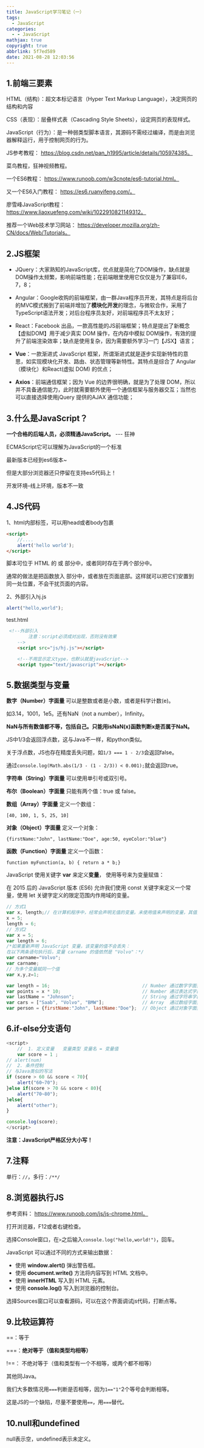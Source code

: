```yaml
---
title: JavaScript学习笔记（一）
tags:
  - JavaScript
categories:
  - - JavaScript
mathjax: true
copyright: true
abbrlink: 5f7ed589
date: 2021-08-28 12:03:56
---
```


## 1.前端三要素

HTML（结构）：超文本标记语言（Hyper Text Markup Language），决定网页的结构和内容

CSS（表现）：层叠样式表（Cascading Style Sheets），设定网页的表现样式。

JavaScript（行为）：是一种弱类型脚本语言，其源码不需经过编译，而是由浏览器解释运行，用于控制网页的行为。

<!--more-->

JS参考教程： https://blog.csdn.net/pan_h1995/article/details/105974385。

菜鸟教程，狂神视频教程。

一个ES6教程： https://www.runoob.com/w3cnote/es6-tutorial.html。

又一个ES6入门教程： https://es6.ruanyifeng.com/。

廖雪峰JavaScript教程： https://www.liaoxuefeng.com/wiki/1022910821149312。

推荐一个Web技术学习网站： https://developer.mozilla.org/zh-CN/docs/Web/Tutorials。

## 2.JS框架

- JQuery：大家熟知的JavaScript库，优点就是简化了DOM操作，缺点就是DOM操作太频繁，影响前端性能；在前端眼里使用它仅仅是为了兼容IE6，7，8；

- Angular：Google收购的前端框架，由一群Java程序员开发，其特点是将后台的MVC模式搬到了前端并增加了**模块化开发**的理念，与微软合作，采用了TypeScript语法开发；对后台程序员友好，对前端程序员不太友好；

- React：Facebook 出品，一款高性能的JS前端框架；特点是提出了新概念 【虚拟DOM】用于减少真实 DOM 操作，在内存中模拟 DOM操作，有效的提升了前端渲染效率；缺点是使用复杂，因为需要额外学习一门【JSX】语言；

- **Vue**：一款渐进式 JavaScript 框架，所谓渐进式就是逐步实现新特性的意思，如实现模块化开发、路由、状态管理等新特性。其特点是综合了 Angular（模块化）和React(虚拟 DOM) 的优点；

- **Axios**：前端通信框架；因为 Vue 的边界很明确，就是为了处理 DOM，所以并不具备通信能力，此时就需要额外使用一个通信框架与服务器交互；当然也可以直接选择使用jQuery 提供的AJAX 通信功能；

## 3.什么是JavaScript？

**一个合格的后端人员，必须精通JavaScript。** --- 狂神

ECMAScript它可以理解为JavaScript的一个标准

最新版本已经到es6版本~

但是大部分浏览器还只停留在支持es5代码上！

开发环境–线上环境，版本不一致

## 4.JS代码

1、html内部标签，可以用head或者body包裹

```html
<script>
    //....
    alert('hello world');
</script>
```

脚本可位于 HTML 的 <body> 或 <head> 部分中，或者同时存在于两个部分中。

通常的做法是把函数放入 <head> 部分中，或者放在页面底部。这样就可以把它们安置到同一处位置，不会干扰页面的内容。

2、外部引入hj.js

```js
alert("hello,world");
```

test.html

```html
 <!--外部引入
        注意：script必须成对出现，否则没有效果
    -->
    <script src="js/hj.js"></script>

    <!--不用显示定义type，也默认就是javaScript-->
    <script type="text/javascript"></script>
```

## 5.数据类型与变量

**数字（Number）字面量** 可以是整数或者是小数，或者是科学计数(e)。

如3.14，1001，1e5。还有NaN（not a number），Infinity。

**NaN与所有数值都不等，包括自己。只能用isNaN(x)函数判断x是否属于NaN。**

JS中1/3会返回浮点数，这与Java不一样，和python类似。

关于浮点数，JS也存在精度丢失问题，如`1/3 === 1 - 2/3`会返回false。

通过`console.log(Math.abs(1/3 - (1 - 2/3)) < 0.001);`就会返回true。

**字符串（String）字面量** 可以使用单引号或双引号。

**布尔（Boolean）字面量** 只能有两个值：true 或 false。

**数组（Array）字面量** 定义一个数组：

`[40, 100, 1, 5, 25, 10]`

**对象（Object）字面量** 定义一个对象：

`{firstName:"John", lastName:"Doe", age:50, eyeColor:"blue"}`

**函数（Function）字面量** 定义一个函数：

`function myFunction(a, b) { return a * b;}`

JavaScript 使用关键字 **var** 来定义**变量**， 使用等号来为变量赋值：

在 2015 后的 JavaScript 版本 (ES6) 允许我们使用 const 关键字来定义一个常量，使用 let 关键字定义的限定范围内作用域的变量。

```js
// 方式1
var x, length;// 在计算机程序中，经常会声明无值的变量。未使用值来声明的变量，其值实际上是 undefined。
x = 5;
length = 6;
// 方式2
var x = 5;
var length = 6;
/*如果重新声明 JavaScript 变量，该变量的值不会丢失：
在以下两条语句执行后，变量 carname 的值依然是 "Volvo"：*/
var carname="Volvo";
var carname;
// 为多个变量赋同一个值
var x,y,z=1;
```

```js
var length = 16;                                  // Number 通过数字字面量赋值
var points = x * 10;                              // Number 通过表达式字面量赋值
var lastName = "Johnson";                         // String 通过字符串字面量赋值
var cars = ["Saab", "Volvo", "BMW"];              // Array  通过数组字面量赋值
var person = {firstName:"John", lastName:"Doe"};  // Object 通过对象字面量赋值
```

## 6.if-else分支语句

```js
<script>
    //  1. 定义变量   变量类型 变量名 = 变量值
    var score = 1 ;
// alert(num)
//  2. 条件控制
// 与Java类似的写法
if (score > 60 && score < 70){
    alert("60~70");
}else if(score > 70 && score < 80){
    alert("70~80");
}else{
    alert("other");
}

console.log(score);
</script>
```

**注意：JavaScript严格区分大小写！**

## 7.注释

单行：`//`，多行：`/**/`

## 8.浏览器执行JS

参考资料： https://www.runoob.com/js/js-chrome.html。

打开浏览器，F12或者右键检查。

选择Console窗口，在`>`之后输入`console.log("hello,world!")`，回车。

JavaScript 可以通过不同的方式来输出数据：

- 使用 **window.alert()** 弹出警告框。
- 使用 **document.write()** 方法将内容写到 HTML 文档中。
- 使用 **innerHTML** 写入到 HTML 元素。
- 使用 **console.log()** 写入到浏览器的控制台。

选择Sources窗口可以查看源码，可以在这个界面调试js代码，打断点等。

## 9.比较运算符

==：等于

===：**绝对等于（值和类型均相等）**

!==： 不绝对等于（值和类型有一个不相等，或两个都不相等）

其他同Java。

我们大多数情况用`===`判断是否相等，因为`1=="1"`2个等号会判断相等。

这是JS的一个缺陷，尽量不要使用`==`，用`===`替代。

## 10.null和undefined

null表示空，undefined表示未定义。